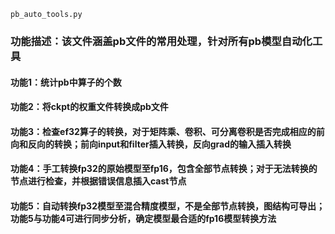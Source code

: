 `pb_auto_tools.py`  

### 功能描述：该文件涵盖pb文件的常用处理，针对所有pb模型自动化工具
#### 功能1：统计pb中算子的个数
#### 功能2：将ckpt的权重文件转换成pb文件
#### 功能3：检查ef32算子的转换，对于矩阵乘、卷积、可分离卷积是否完成相应的前向和反向的转换；前向input和filter插入转换，反向grad的输入插入转换
#### 功能4：手工转换fp32的原始模型至fp16，包含全部节点转换；对于无法转换的节点进行检查，并根据错误信息插入cast节点  
#### 功能5：自动转换fp32模型至混合精度模型，不是全部节点转换，图结构可导出；功能5与功能4可进行同步分析，确定模型最合适的fp16模型转换方法  
